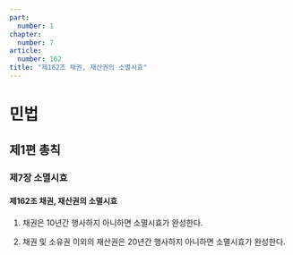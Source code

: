 ```yaml
---
part:
  number: 1
chapter:
  number: 7
article:
  number: 162
title: "제162조 채권, 재산권의 소멸시효"
---
```

# 민법

## 제1편 총칙

### 제7장 소멸시효

#### 제162조 채권, 재산권의 소멸시효

1. 채권은 10년간 행사하지 아니하면 소멸시효가 완성한다.

2. 채권 및 소유권 이외의 재산권은 20년간 행사하지 아니하면 소멸시효가 완성한다.
